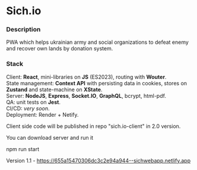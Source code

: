 # Sich.io

### Description
PWA which helps ukrainian army and social organizations to defeat enemy and recover own lands by donation system.  

### Stack 
Client: **React**, mini-libraries on **JS** (ES2023), routing with **Wouter**.  
State management: **Context API** with persisting data in cookies, stores on **Zustand** and state-machine on **XState**.  
Server: **NodeJS**, **Express**, **Socket.IO**, **GraphQL**, bcrypt, html-pdf.  
QA: unit tests on **Jest**.  
CI/CD: *very soon*.  
Deployment: Render + Netify.  

Client side code will be published in repo "sich.io-client" in 2.0 version.  

You can download server and run it

npm run start  
 

Version 1.1 - https://655a15470306dc3c2e94a944--sichwebapp.netlify.app  
